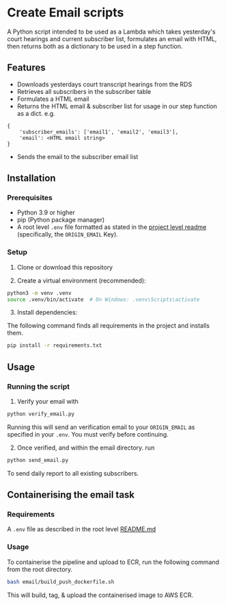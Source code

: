 # Create Email scripts

A Python script intended to be used as a Lambda which takes yesterday's court hearings and current
subscriber list, formulates an email with HTML, then returns both as a dictionary to be used in a step
function.

## Features

- Downloads yesterdays court transcript hearings from the RDS
- Retrieves all subscribers in the subscriber table
- Formulates a HTML email
- Returns the HTML email & subscriber list for usage in our step function as a dict. e.g.

```
{
    'subscriber_emails': ['email1', 'email2', 'email3'],
    'email': <HTML email string>
}

```

- Sends the email to the subscriber email list

## Installation

### Prerequisites

- Python 3.9 or higher
- pip (Python package manager)
- A root level `.env` file formatted as stated in the [project level readme](../README.md) (specifically, the `ORIGIN_EMAIL` Key).

### Setup

1. Clone or download this repository

2. Create a virtual environment (recommended):
```bash
python3 -m venv .venv
source .venv/bin/activate  # On Windows: .venv\Scripts\activate
```

3. Install dependencies:

The following command finds all requirements in the project and installs them.
```bash
pip install -r requirements.txt
```

## Usage

### Running the script

1. Verify your email with
```bash
python verify_email.py
```

Running this will send an verification email to your `ORIGIN_EMAIL` as specified in your `.env`. You must verify before continuing.

2. Once verified, and within the email directory. run

```bash
python send_email.py
```

To send daily report to all existing subscribers.


## Containerising the email task

### Requirements

A `.env` file as described in the root level [README.md](../README.md)

### Usage

To containerise the pipeline and upload to ECR, run the following command from the root directory.

```bash
bash email/build_push_dockerfile.sh
```

This will build, tag, & upload the containerised image to AWS ECR.